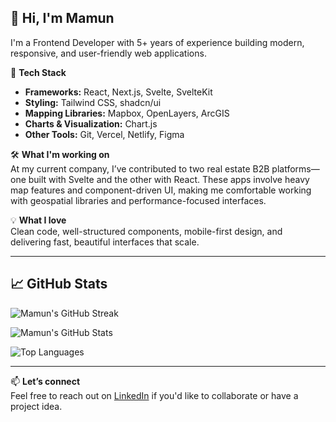 


## 👋 Hi, I'm Mamun

I'm a Frontend Developer with 5+ years of experience building modern, responsive, and user-friendly web applications.

🔧 **Tech Stack**  
- **Frameworks:** React, Next.js, Svelte, SvelteKit  
- **Styling:** Tailwind CSS, shadcn/ui  
- **Mapping Libraries:** Mapbox, OpenLayers, ArcGIS  
- **Charts & Visualization:** Chart.js  
- **Other Tools:** Git, Vercel, Netlify, Figma

🛠 **What I'm working on**  
At my current company, I’ve contributed to two real estate B2B platforms—one built with Svelte and the other with React. These apps involve heavy map features and component-driven UI, making me comfortable working with geospatial libraries and performance-focused interfaces.

💡 **What I love**  
Clean code, well-structured components, mobile-first design, and delivering fast, beautiful interfaces that scale.

---

## 📈 GitHub Stats

![Mamun's GitHub Streak](https://streak-stats.demolab.com/?user=bhuiyan0&theme=default)

![Mamun's GitHub Stats](https://github-readme-stats.vercel.app/api?username=bhuiyan0&show_icons=true&theme=default)

![Top Languages](https://github-readme-stats.vercel.app/api/top-langs/?username=bhuiyan0&layout=compact)

---

📫 **Let’s connect**  
Feel free to reach out on [LinkedIn](https://www.linkedin.com/in/bhuiyan0) if you'd like to collaborate or have a project idea.
